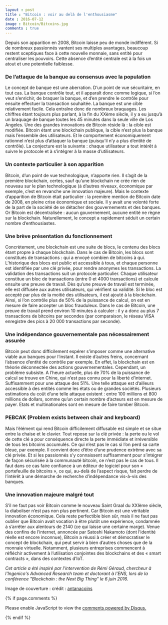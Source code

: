```yaml
---
layout : post
title : "Bitcoin : voir au delà de l'enthousiasme"
date : 2016-07-12
image : Bitcoin/Bitcoins.jpg
comments : true
---
```


<p class="intro"><span class="dropcap">D</span>epuis son apparition en 2008, Bitcoin laisse peu de monde indifférent. Si de nombreux passionnés vantent ses multiples avantages, beaucoup restent sceptiques face à cette nouvelle monnaie, sans entité pour centraliser les pouvoirs. Cette absence d’entité centrale est à la fois un atout et une potentielle faiblesse.</p>

### De l’attaque de la banque au consensus avec la population

Le concept de banque est une aberration. D’un point de vue sécuritaire, en tout cas. La banque contrôle tout, et il apparaît donc comme logique, si l’on veut s’enrichir, de braquer la banque, et d’en prendre le contrôle pour ensuite effectuer la transaction souhaitée. La banque est une cible relativement facile. Cela entraîne donc de nombreux braquages. Les chiffres étant toujours plus parlant, à la fin du XXème siècle, il y a eu jusqu’à un braquage de banque toutes les 45 minutes dans la seule ville de Los Angeles. Une des grandes innovations de Bitcoin réside là : la cible est modifiée. Bitcoin étant une blockchain publique, la cible n’est plus la banque mais l’ensemble des utilisateurs. Et le comportement économiquement rationnel n’est plus d’attaquer la banque (puisqu’il n’y a plus d’entité de contrôle). La conjecture est la suivante : chaque utilisateur a tout intérêt à suivre le protocole et à s’intégrer à la masse d’utilisateurs.

### Un contexte particulier à son apparition

Bitcoin, d’un point de vue technologique, n’apporte rien. Il s’agit de la première blockchain, certes, sauf qu’une blockchain ne crée rien de nouveau sur le plan technologique (à d’autres niveaux, économique par exemple, c’est en revanche une innovation majeure). Mais le contexte d’apparition de Bitcoin était particulier : la première mention de Bitcoin date de 2008, en pleine crise économique et sociale. Il y avait une volonté forte de la part de la société de se détacher des gouvernements et des banques. Or Bitcoin est décentralisée : aucun gouvernement, aucune entité ne règne sur la blockchain. Naturellement, le concept a rapidement séduit un certain nombre d’enthousiastes.

### Une brève présentation du fonctionnement

Concrètement, une blockchain est une suite de blocs, le contenu des blocs étant propre à chaque blockchain. Dans le cas de Bitcoin, les blocs sont constitués de transactions : qui a envoyé combien de bitcoins à qui. L’historique des blocs est public et accessible à tous, et chaque personne est identifiée par une clé privée, pour rendre anonymes les transactions. La validation des transactions suit un protocole particulier. Chaque utilisateur constitue un bloc de transactions (entre 0 et 4000 transactions) et calcule ensuite une preuve de travail. Dès qu’une preuve de travail est terminée, elle est diffusée aux autres utilisateurs, qui vérifient sa validité. Si le bloc est accepté par plus de la moitié des utilisateurs, il est ajouté à la blockchain. Ainsi, si l’on contrôle plus de 50% de la puissance de calcul, on est en mesure de faire accepter un bloc frauduleux. Dans le cas de Bitcoin, une preuve de travail prend environ 10 minutes à calculer : il y a donc au plus 7 transactions de bitcoins par secondes (par comparaison, le réseau VISA enregistre des pics à 20 000 transactions par seconde).

### Une indépendance gouvernementale pas nécessairement assurée

Bitcoin peut donc difficilement espérer s’imposer comme une alternative viable aux banques pour l’instant. Il existe d’autres freins, concernant l’absence d’entité de contrôle par exemple. En effet, la blockchain est en théorie déconnectée des actions gouvernementales. Cependant, un problème subsiste. A l’heure actuelle, plus de 70% de la puissance de calcul se trouve en Chine, qui n’est pas connu pour la liberté d’internet. Suffisamment pour une attaque des 51%. Une telle attaque est d’ailleurs accessible à des entités comme les états ou de grandes sociétés. Plusieurs estimations du coût d’une telle attaque existent : entre 100 millions et 800 millions de dollars, somme qu’un certain nombre d’acteurs est en mesure de payer. Etats et multinationales sont en mesure de faire tomber Bitcoin.

### PEBCAK (Problem exists between chair and keyboard)

Mais l’élément qui rend Bitcoin difficilement diffusable est simple et se situe entre la chaise et le clavier. Tout repose sur la clé privée : la perte ou le vol de cette clé a pour conséquence directe la perte immédiate et irréversible de tous les bitcoins accumulés. Ce qui n’est pas le cas si l’on perd sa carte bleue, par exemple. Il convient donc d’être d’une prudence extrême avec sa clé privée. Et si les passionnés s’y connaissent suffisamment pour s’intégrer de façon sécurisée à la communauté bitcoin, ce n’est pas le cas de tous. Il faut dans ce cas faire confiance à un éditeur de logiciel pour son « portefeuille de bitcoins », ce qui, au-delà de l’aspect risque, fait perdre de l’intérêt à une démarche de recherche d’indépendance vis-à-vis des banques.

### Une innovation majeure malgré tout

S’il ne faut pas voir Bitcoin comme le nouveau Saint Graal du XXIème siècle, la diaboliser n’est pas non plus pertinent. Car Bitcoin est une véritable innovation économique. Cela reste perfectible bien sûr, mais il ne faut pas oublier que Bitcoin avait vocation à être plutôt une expérience, condamnée à s’arrêter aux alentours de 2140 (ce qui laisse une certaine marge). Venue des confins de l’internet, annoncée par Satoshi Nakamoto (dont l’identité réelle est encore inconnue), Bitcoin a réussi à créer et démocratiser le concept de blockchain, qui peut servir à bien d’autres choses que de la monnaie virtuelle. Notamment, plusieurs entreprises commencent à réfléchir activement à l’utilisation conjointes des blockchains et des « smart contracts », dans des contextes d’IoT.

<em>Cet article a été inspiré par l'intervention de Rémi Géraud, chercheur à l'Ingenico's Advanced Research team et doctorant à l'ENS, lors de la conférence "Blockchain : the Next Big Thing" le 6 juin 2016.</em>

Image de couverture : crédit : <a href="https://visualhunt.com/f/photo/10307490244/9960686147/">antanacoins</a>

{% if page.comments %}
<div id="disqus_thread"></div>
<script>

/**
 *  RECOMMENDED CONFIGURATION VARIABLES: EDIT AND UNCOMMENT THE SECTION BELOW TO INSERT DYNAMIC VALUES FROM YOUR PLATFORM OR CMS.
 *  LEARN WHY DEFINING THESE VARIABLES IS IMPORTANT: https://disqus.com/admin/universalcode/#configuration-variables */
/*
var disqus_config = function () {
    this.page.url = http://www.charlesgabouleaud.fr/blog/Bitcoin-voir-au-dela-de-lenthousiasme/;  // Replace PAGE_URL with your page's canonical URL variable
    this.page.identifier = PAGE_IDENTIFIER; // Replace PAGE_IDENTIFIER with your page's unique identifier variable
};
*/
(function() { // DON'T EDIT BELOW THIS LINE
    var d = document, s = d.createElement('script');
    s.src = '//charlesgabouleaud-fr.disqus.com/embed.js';
    s.setAttribute('data-timestamp', +new Date());
    (d.head || d.body).appendChild(s);
})();
</script>
<noscript>Please enable JavaScript to view the <a href="https://disqus.com/?ref_noscript">comments powered by Disqus.</a></noscript>
                                    
{% endif %}
